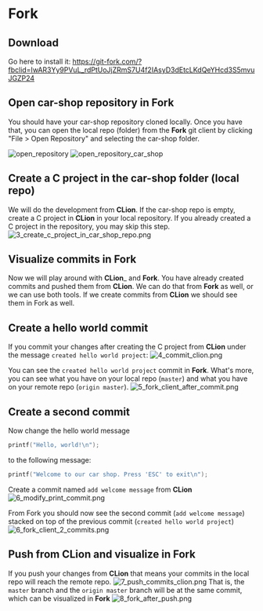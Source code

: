 # Fork

## Download
Go here to install it:
https://git-fork.com/?fbclid=IwAR3Yy9PVuL_rdPtUoJjZRmS7U4f2IAsyD3dEtcLKdQeYHcd3S5mvuJGZP24

## Open car-shop repository in __Fork__

You should have your car-shop repository cloned locally. Once you have that, you can open the local repo (folder) from the __Fork__ git client by clicking "File > Open Repository" and selecting the car-shop folder.

![open_repository](images/gitclient/1_open_repository.png)
![open_repository_car_shop](images/gitclient/2_open_car_shop_repo.png)

## Create a C project in the car-shop folder (local repo)
We will do the development from __CLion__. If the car-shop repo is empty, create a C project in __CLion__ in your local repository. If you already created a C project in the repository, you may skip this step.
![3_create_c_project_in_car_shop_repo.png](images/gitclient/3_create_c_project_in_car_shop_repo.png)

## Visualize commits in __Fork__

Now we will play around with __CLion___ and __Fork__. You have already created commits and pushed them from __CLion__. We can do that from __Fork__ as well, or we can use both tools. If we create commits from __CLion__ we should see them in Fork as well.

## Create a hello world commit
If you commit your changes after creating the C project from __CLion__  under the message `created hello world project`:
![4_commit_clion.png](images/gitclient/4_commit_clion.png)

You can see the `created hello world project` commit in __Fork__. What's more, you can see what you have on your local repo (`master`) and what you have on your remote repo (`origin master`).
![5_fork_client_after_commit.png](images/gitclient/5_fork_client_after_commit.png)
## Create a second commit
Now change the hello world message
```c
printf("Hello, world!\n");
```
to the following message:
```c
printf("Welcome to our car shop. Press 'ESC' to exit\n");
```
Create a commit named `add welcome message` from __CLion__
![6_modify_print_commit.png](images/gitclient/6_modify_print_commit.png)

From Fork you should now see the second commit (`add welcome message`) stacked on top of the previous commit (`created hello world project`)
![6_fork_client_2_commits.png](images/gitclient/6_fork_client_2_commits.png)

## Push from __CLion__ and visualize in __Fork__

If you push your changes from __CLion__ that means your commits in the local repo will reach the remote repo.
![7_push_commits_clion.png](images/gitclient/7_push_commits_clion.png)
That is, the `master` branch and the `origin master` branch will be at the same commit, which can be visualized in __Fork__
![8_fork_after_push.png](images/gitclient/8_fork_after_push.png)


